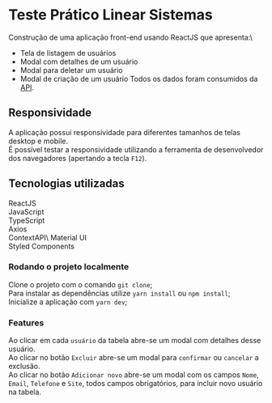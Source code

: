 # Teste Prático Linear Sistemas

Construção de uma aplicação front-end usando ReactJS que apresenta:\
- Tela de listagem de usuários
- Modal com detalhes de um usuário
- Modal para deletar um usuário
- Modal de criação de um usuário
Todos os dados foram consumidos da [API](https://jsonplaceholder.typicode.com).

## Responsividade

A aplicação possui responsividade para diferentes tamanhos de telas desktop e mobile.\
É possível testar a responsividade utilizando a ferramenta de desenvolvedor dos navegadores (apertando a tecla `F12`).

## Tecnologias utilizadas

ReactJS\
JavaScript\
TypeScript\
Axios\
ContextAPI\ 
Material UI<br>
Styled Components

### Rodando o projeto localmente

Clone o projeto com o comando `git clone`;\
Para instalar as dependências utilize `yarn install` ou `npm install`;\
Inicialize a aplicação com `yarn dev`;

### Features

Ao clicar em cada `usuário` da tabela abre-se um modal com detalhes desse usuário.\
Ao clicar no botão `Excluir` abre-se um modal para `confirmar` ou `cancelar` a exclusão.\
Ao clicar no botão `Adicionar novo` abre-se um modal com os campos `Nome`, `Email`, `Telefone` e `Site`, todos campos obrigatórios, para incluir novo usuário na tabela.  
